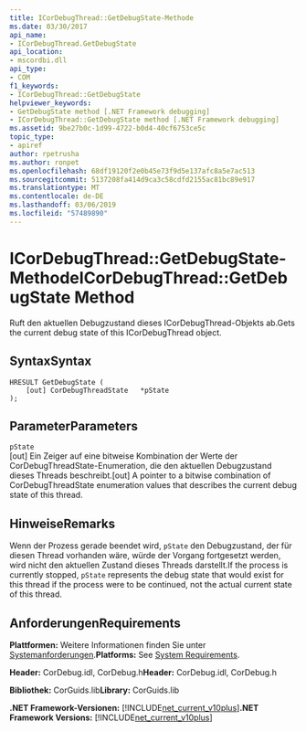 ```yaml
---
title: ICorDebugThread::GetDebugState-Methode
ms.date: 03/30/2017
api_name:
- ICorDebugThread.GetDebugState
api_location:
- mscordbi.dll
api_type:
- COM
f1_keywords:
- ICorDebugThread::GetDebugState
helpviewer_keywords:
- GetDebugState method [.NET Framework debugging]
- ICorDebugThread::GetDebugState method [.NET Framework debugging]
ms.assetid: 9be27b0c-1d99-4722-b0d4-40cf6753ce5c
topic_type:
- apiref
author: rpetrusha
ms.author: ronpet
ms.openlocfilehash: 68df19120f2e0b45e73f9d5e137afc8a5e7ac513
ms.sourcegitcommit: 5137208fa414d9ca3c58cdfd2155ac81bc89e917
ms.translationtype: MT
ms.contentlocale: de-DE
ms.lasthandoff: 03/06/2019
ms.locfileid: "57489890"
---
```

# <a name="icordebugthreadgetdebugstate-method"></a><span data-ttu-id="bb264-102">ICorDebugThread::GetDebugState-Methode</span><span class="sxs-lookup"><span data-stu-id="bb264-102">ICorDebugThread::GetDebugState Method</span></span>
<span data-ttu-id="bb264-103">Ruft den aktuellen Debugzustand dieses ICorDebugThread-Objekts ab.</span><span class="sxs-lookup"><span data-stu-id="bb264-103">Gets the current debug state of this ICorDebugThread object.</span></span>  
  
## <a name="syntax"></a><span data-ttu-id="bb264-104">Syntax</span><span class="sxs-lookup"><span data-stu-id="bb264-104">Syntax</span></span>  
  
```  
HRESULT GetDebugState (  
    [out] CorDebugThreadState   *pState  
);  
```  
  
## <a name="parameters"></a><span data-ttu-id="bb264-105">Parameter</span><span class="sxs-lookup"><span data-stu-id="bb264-105">Parameters</span></span>  
 `pState`  
 <span data-ttu-id="bb264-106">[out] Ein Zeiger auf eine bitweise Kombination der Werte der CorDebugThreadState-Enumeration, die den aktuellen Debugzustand dieses Threads beschreibt.</span><span class="sxs-lookup"><span data-stu-id="bb264-106">[out] A pointer to a bitwise combination of CorDebugThreadState enumeration values that describes the current debug state of this thread.</span></span>  
  
## <a name="remarks"></a><span data-ttu-id="bb264-107">Hinweise</span><span class="sxs-lookup"><span data-stu-id="bb264-107">Remarks</span></span>  
 <span data-ttu-id="bb264-108">Wenn der Prozess gerade beendet wird, `pState` den Debugzustand, der für diesen Thread vorhanden wäre, würde der Vorgang fortgesetzt werden, wird nicht den aktuellen Zustand dieses Threads darstellt.</span><span class="sxs-lookup"><span data-stu-id="bb264-108">If the process is currently stopped, `pState` represents the debug state that would exist for this thread if the process were to be continued, not the actual current state of this thread.</span></span>  
  
## <a name="requirements"></a><span data-ttu-id="bb264-109">Anforderungen</span><span class="sxs-lookup"><span data-stu-id="bb264-109">Requirements</span></span>  
 <span data-ttu-id="bb264-110">**Plattformen:** Weitere Informationen finden Sie unter [Systemanforderungen](../../../../docs/framework/get-started/system-requirements.md).</span><span class="sxs-lookup"><span data-stu-id="bb264-110">**Platforms:** See [System Requirements](../../../../docs/framework/get-started/system-requirements.md).</span></span>  
  
 <span data-ttu-id="bb264-111">**Header:** CorDebug.idl, CorDebug.h</span><span class="sxs-lookup"><span data-stu-id="bb264-111">**Header:** CorDebug.idl, CorDebug.h</span></span>  
  
 <span data-ttu-id="bb264-112">**Bibliothek:** CorGuids.lib</span><span class="sxs-lookup"><span data-stu-id="bb264-112">**Library:** CorGuids.lib</span></span>  
  
 <span data-ttu-id="bb264-113">**.NET Framework-Versionen:** [!INCLUDE[net_current_v10plus](../../../../includes/net-current-v10plus-md.md)]</span><span class="sxs-lookup"><span data-stu-id="bb264-113">**.NET Framework Versions:** [!INCLUDE[net_current_v10plus](../../../../includes/net-current-v10plus-md.md)]</span></span>
